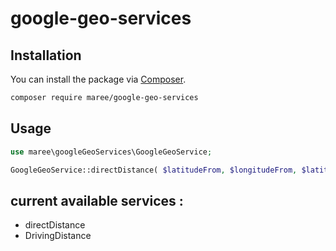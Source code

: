 # google-geo-services
## Installation

You can install the package via [Composer](https://getcomposer.org).

```bash
composer require maree/google-geo-services
```

## Usage

```php
use maree\googleGeoServices\GoogleGeoService;

GoogleGeoService::directDistance( $latitudeFrom, $longitudeFrom, $latitudeTo, $longitudeTo);  


```


## current available services :
- directDistance
- DrivingDistance








